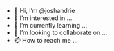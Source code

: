 - 👋 Hi, I’m @joshandrie
- 👀 I’m interested in ...
- 🌱 I’m currently learning ...
- 💞️ I’m looking to collaborate on ...
- 📫 How to reach me ...

<!---
joshandrie/joshandrie is a ✨ special ✨ repository because its `README.md` (this file) appears on your GitHub profile.
You can click the Preview link to take a look at your changes.
--->
